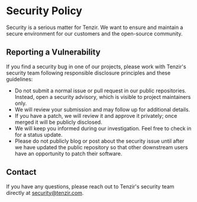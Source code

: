 # Security Policy

Security is a serious matter for Tenzir. We want to ensure and maintain a secure environment for our customers and the open-source community.

## Reporting a Vulnerability

If you find a security bug in one of our projects, please work with Tenzir's security team following responsible disclosure principles and these guidelines:

- Do not submit a normal issue or pull request in our public repositories. Instead, open a security advisory, which is visible to project maintainers only.
- We will review your submission and may follow up for additional details.
- If you have a patch, we will review it and approve it privately; once merged it will be publicly disclosed.
- We will keep you informed during our investigation. Feel free to check in for a status update.
- Please do not publicly blog or post about the security issue until after we have updated the public repository so that other downstream users have an opportunity to patch their software.

## Contact

If you have any questions, please reach out to Tenzir's security team directly at [security@tenzir.com][security-mail].

[security-mail]: mailto://security@tenzir.com
